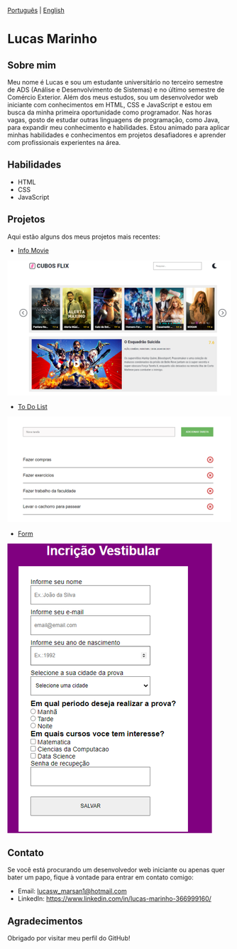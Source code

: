[Português](README.md) | [English](README-en.md)

# Lucas Marinho
## Sobre mim

Meu nome é Lucas e sou um estudante universitário no terceiro semestre de ADS (Análise e Desenvolvimento de Sistemas) e no último semestre de Comércio Exterior. Além dos meus estudos, sou um desenvolvedor web iniciante com conhecimentos em HTML, CSS e JavaScript e estou em busca da minha primeira oportunidade como programador. Nas horas vagas, gosto de estudar outras linguagens de programação, como Java, para expandir meu conhecimento e habilidades. Estou animado para aplicar minhas habilidades e conhecimentos em projetos desafiadores e aprender com profissionais experientes na área.

## Habilidades
* HTML
* CSS
* JavaScript

## Projetos
Aqui estão alguns dos meus projetos mais recentes:

* <a href = "https://github.com/LucasW97/Movie-Website"> Info Movie </a>
<img src="https://github.com/LucasW97/Movie-Website/blob/main/fotos/5.png">

* <a href = "https://github.com/LucasW97/To-Do-List"> To Do List </a>
 <img src="https://github.com/LucasW97/To-Do-List/blob/main/fotos/5.png">
 
 
* <a href = "https://github.com/LucasW97/Form">Form </a>
 <img src="https://github.com/LucasW97/Form/blob/main/fotos/1.png">


## Contato

Se você está procurando um desenvolvedor web iniciante ou apenas quer bater um papo, fique à vontade para entrar em contato comigo:

* Email: lucasw_marsan1@hotmail.com
* LinkedIn: https://www.linkedin.com/in/lucas-marinho-366999160/
## Agradecimentos

Obrigado por visitar meu perfil do GitHub!
